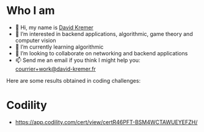 # Who I am

- 👋 Hi, my name is [David Kremer](http://david-kremer.fr)
- 👀 I’m interested in backend applications, algorithmic, game theory and computer vision
- 🌱 I’m currently learning algorithmic
- 💞️ I’m looking to collaborate on networking and backend applications
- 📫 Send me an email if you think I might help you: courrier+work@david-kremer.fr

Here are some results obtained in coding challenges:

# Codility

- https://app.codility.com/cert/view/certR46PFT-BSM4WCTAWUEYEFZH/

<!---
vigilent-io/vigilent-io is a ✨ special ✨ repository because its `README.md` (this file) appears on your GitHub profile.
You can click the Preview link to take a look at your changes.
--->
